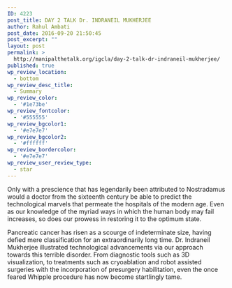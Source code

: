 ```yaml
---
ID: 4223
post_title: DAY 2 TALK Dr. INDRANEIL MUKHERJEE
author: Rahul Ambati
post_date: 2016-09-20 21:50:45
post_excerpt: ""
layout: post
permalink: >
  http://manipalthetalk.org/igcla/day-2-talk-dr-indraneil-mukherjee/
published: true
wp_review_location:
  - bottom
wp_review_desc_title:
  - Summary
wp_review_color:
  - '#1e73be'
wp_review_fontcolor:
  - '#555555'
wp_review_bgcolor1:
  - '#e7e7e7'
wp_review_bgcolor2:
  - '#ffffff'
wp_review_bordercolor:
  - '#e7e7e7'
wp_review_user_review_type:
  - star
---
```

Only with a prescience that has legendarily been attributed to Nostradamus would a doctor from the sixteenth century be able to predict the technological marvels that permeate the hospitals of the modern age. Even as our knowledge of the myriad ways in which the human body may fail increases, so does our prowess in restoring it to the optimum state.

Pancreatic cancer has risen as a scourge of indeterminate size, having defied mere classification for an extraordinarily long time. Dr. Indraneil Mukherjee illustrated technological advancements via our approach towards this terrible disorder. From diagnostic tools such as 3D visualization, to treatments such as cryoablation and robot assisted surgeries with the incorporation of pre­surgery habilitation, even the once feared Whipple procedure has now become startlingly tame.